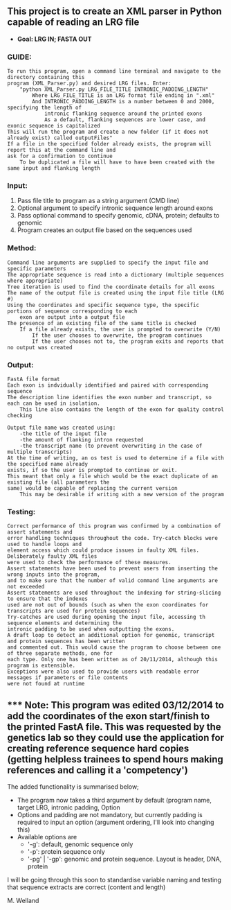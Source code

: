 ## This project is to create an XML parser in Python capable of reading an LRG file
* **Goal: LRG IN; FASTA OUT**

### GUIDE:
	To run this program, open a command line terminal and navigate to the directory containing this 
	program (XML_Parser.py) and desired LRG files. Enter:
		"python XML_Parser.py LRG_FILE_TITLE INTRONIC_PADDING_LENGTH"
			Where LRG_FILE_TITLE is an LRG format file ending in ".xml"
			And INTRONIC_PADDING_LENGTH is a number between 0 and 2000, specifying the length of 
				intronic flanking sequence around the printed exons
				As a default, flanking sequences are lower case, and exonic sequence is capitalized
	This will run the program and create a new folder (if it does not already exist) called outputFiles"
	If a file in the specified folder already exists, the program will report this at the command line and 
	ask for a confirmation to continue
		To be duplicated a file will have to have been created with the same input and flanking length

### Input:
1) Pass file title to program as a string argument (CMD line)
2) Optional argument to specify intronic sequence length around exons
3) Pass optional command to specify genomic, cDNA, protein; defaults to genomic
4) Program creates an output file based on the sequences used
	
### Method:
	Command line arguments are supplied to specify the input file and specific parameters
	The appropriate sequence is read into a dictionary (multiple sequences where appropriate)
	Tree iteration is used to find the coordinate details for all exons
	The name of the output file is created using the input file title (LRG #)
	Using the coordinates and specific sequence type, the specific portions of sequence corresponding to each
		exon are output into a output file
	The presence of an existing file of the same title is checked
		If a file already exists, the user is prompted to overwrite (Y/N)
			If the user chooses to overwrite, the program continues
			If the user chooses not to, the program exits and reports that no output was created
	
	
### Output:
	FastA file format
	Each exon is indvidually identified and paired with corresponding sequence
	The description line identifies the exon number and transcript, so each can be used in isolation.
		This line also contains the length of the exon for quality control checking

	Output file name was created using:
		-the title of the input file
		-the amount of flanking intron requested
		-the transcript name (to prevent overwriting in the case of multiple transcripts)
	At the time of writing, an os test is used to determine if a file with the specified name already 
	exists, if so the user is prompted to continue or exit.
	This meant that only a file which would be the exact duplicate of an existing file (all parameters the
	same) would be capable of replacing the current version
		This may be desirable if writing with a new version of the program

### Testing:
	Correct performance of this program was confirmed by a combination of assert statements and 
	error handling techniques throughout the code. Try-catch blocks were used to handle loops and 
	element access which could produce issues in faulty XML files. Deliberately faulty XML files 
	were used to check the performance of these measures.
	Assert statements have been used to prevent users from inserting the wrong inputs into the program, 
	and to make sure that the number of valid command line arguments are not exceeded
	Assert statements are used throughout the indexing for string-slicing to ensure that the indexes 
	used are not out of bounds (such as when the exon coordinates for transcripts are used for protein sequences)
	Try-catches are used during opening the input file, accessing th sequence elements and determining the 
	intronic padding to be used when outputting the exons.
	A draft loop to detect an additional option for genomic, transcript and protein sequences has been written 
	and commented out. This would cause the program to choose between one of three separate methods, one for 
	each type. Only one has been written as of 20/11/2014, although this program is extensible.
	Exceptions were also used to provide users with readable error messages if parameters or file contents 
	were not found at runtime



*** Note: This program was edited 03/12/2014 to add the coordinates of the exon start/finish to the printed FastA file. This was requested by the genetics lab so they could use the application for creating reference sequence hard copies (getting helpless trainees to spend hours making references and calling it a 'competency')
---
The added functionality is summarised below;
* The program now takes a third argument by default (program name, target LRG, intronic padding, Option
* Options and padding are not mandatory, but currently padding is required to input an option (argument ordering, I'll look into changing this)
* Available options are 
    - '-g': default, genomic sequence only
    - '-p': protein sequence only
    - '-pg' | '-gp': genomic and protein sequence. Layout is header, DNA, protein

I will be going through this soon to standardise variable naming and testing that sequence extracts are correct (content and length)

M. Welland
    
